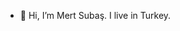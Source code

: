 - 👋 Hi, I’m Mert Subaş. I live in Turkey. 


<!---
mertsubas/mertsubas is a ✨ special ✨ repository because its `README.md` (this file) appears on your GitHub profile.
You can click the Preview link to take a look at your changes.
--->
